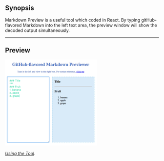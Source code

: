 ## Synopsis

Markdown Preview is a useful tool which coded in React. By typing gitHub-flavored Markdown into the 
left text area, the preview window will show the decoded output simultaneously.


---
## Preview

![Project Preview](https://github.com/lizzyQ/Markdown-Previewer/blob/master/preview.png?raw=true)

[*Using the Tool*](http://codepen.io/lizzyQ/full/yMeEov/). 


